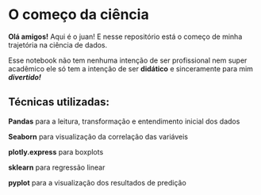 # O começo da ciência

**Olá amigos!** Aqui é o juan! E nesse repositório está o começo de minha trajetória na ciência de dados.

Esse notebook não tem nenhuma intenção de ser profissional nem super acadêmico
ele só tem a intenção de ser **didático** e sinceramente para mim ***divertido!***

## Técnicas utilizadas:
**Pandas** para a leitura, transformação e entendimento inicial dos dados

**Seaborn** para visualização da correlação das variáveis

**plotly.express** para boxplots

**sklearn** para regressão linear

**pyplot** para a visualização dos resultados de predição

